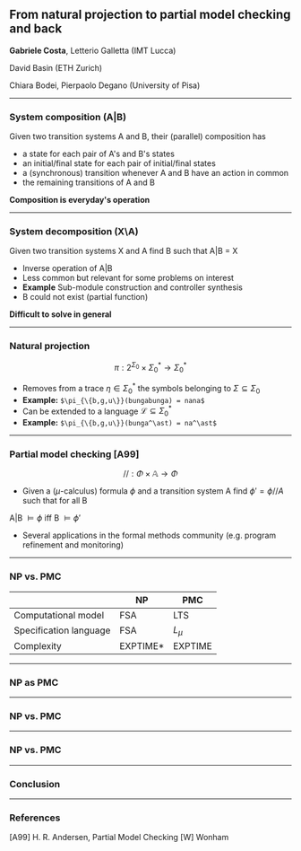 ## From natural projection to partial model checking and back

__**Gabriele Costa**__, Letterio Galletta (IMT Lucca) 

David Basin (ETH Zurich)

Chiara Bodei, Pierpaolo Degano (University of Pisa) 

---
### System composition (A|B)

Given two transition systems A and B, their (parallel) composition has
- a state for each pair of A's and B's states
- an initial/final state for each pair of initial/final states
- a (synchronous) transition whenever A and B have an action in common
- the remaining transitions of A and B

**Composition is everyday's operation**

---
### System decomposition (X\A)

Given two transition systems X and A find B such that A|B = X

- Inverse operation of A|B
- Less common but relevant for some problems on interest
- **Example** Sub-module construction and controller synthesis
- B could not exist (partial function)

**Difficult to solve in general**

---

### Natural projection 
$$\pi : 2^{\Sigma_0} \times \Sigma_0^\ast \rightarrow \Sigma_0^\ast$$

- Removes from a trace $\eta \in \Sigma_0^\ast$ the symbols belonging to $\Sigma \subseteq \Sigma_0$
- **Example:** `$\pi_{\{b,g,u\}}(bungabunga) = nana$`
- Can be extended to a language $\mathcal{L} \subseteq \Sigma_0^\ast$
- **Example:** `$\pi_{\{b,g,u\}}(bunga^\ast) = na^\ast$`

---

### Partial model checking [A99]
$$// : \Phi \times \mathbb{A} \rightarrow \Phi$$
- Given a ($\mu$-calculus) formula $\phi$ and a transition system A find $\phi' = \phi // A$ such that for all B

A|B $\models \phi$  iff B $\models \phi'$

- Several applications in the formal methods community (e.g. program refinement and monitoring)

---

### NP vs. PMC

| | NP | PMC |
|---|---|---|
| Computational model | FSA | LTS |
| Specification language | FSA | $L_\mu$ |
| Complexity | EXPTIME* | EXPTIME | 

---

### NP as PMC


---


### NP vs. PMC


---


### NP vs. PMC


---

### Conclusion

---

### References

[A99] H. R. Andersen, Partial Model Checking
[W] Wonham

<!--stackedit_data:
eyJoaXN0b3J5IjpbLTEwNjYzODk2NjIsMTM2NjQ2MzY5Miw1NT
AyODQxMjcsOTU2MjAwMjY1XX0=
-->